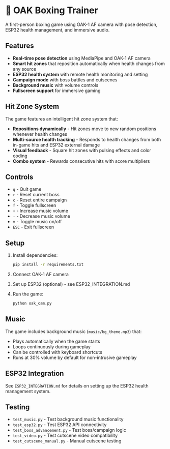 # 🥊 OAK Boxing Trainer

A first-person boxing game using OAK-1 AF camera with pose detection, ESP32 health management, and immersive audio.

## Features

-   **Real-time pose detection** using MediaPipe and OAK-1 AF camera
-   **Smart hit zones** that reposition automatically when health changes from any source
-   **ESP32 health system** with remote health monitoring and setting
-   **Campaign mode** with boss battles and cutscenes
-   **Background music** with volume controls
-   **Fullscreen support** for immersive gaming

## Hit Zone System

The game features an intelligent hit zone system that:

-   **Repositions dynamically** - Hit zones move to new random positions whenever health changes
-   **Multi-source health tracking** - Responds to health changes from both in-game hits and ESP32 external damage
-   **Visual feedback** - Square hit zones with pulsing effects and color coding
-   **Combo system** - Rewards consecutive hits with score multipliers

## Controls

-   `q` - Quit game
-   `r` - Reset current boss
-   `c` - Reset entire campaign
-   `f` - Toggle fullscreen
-   `+` - Increase music volume
-   `-` - Decrease music volume
-   `m` - Toggle music on/off
-   `ESC` - Exit fullscreen

## Setup

1. Install dependencies:

    ```bash
    pip install -r requirements.txt
    ```

2. Connect OAK-1 AF camera

3. Set up ESP32 (optional) - see ESP32_INTEGRATION.md

4. Run the game:

    ```bash
    python oak_cam.py
    ```

## Music

The game includes background music (`music/bg_theme.mp3`) that:

-   Plays automatically when the game starts
-   Loops continuously during gameplay
-   Can be controlled with keyboard shortcuts
-   Runs at 30% volume by default for non-intrusive gameplay

## ESP32 Integration

See `ESP32_INTEGRATION.md` for details on setting up the ESP32 health management system.

## Testing

-   `test_music.py` - Test background music functionality
-   `test_esp32.py` - Test ESP32 API connectivity
-   `test_boss_advancement.py` - Test boss/campaign logic
-   `test_video.py` - Test cutscene video compatibility
-   `test_cutscene_manual.py` - Manual cutscene testing
